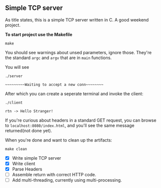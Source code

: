 ## Simple TCP server
As title states, this is a simple TCP server written in C. A good weekend project.



**To start project use the Makefile**

```
make
```

You should see warnings about unsed parameters, ignore those. They're the standard `argc` and `argv` that are in `main` functions.

You will see
```
./server

~~~~~~~~~Waiting to accept a new conn~~~~~~~~

```
After which you can create a seperate terminal and invoke the client:
```
./client

rtn -> Hello Stranger!
```

If you're curious about headers in a standard GET request, you can  browse to `localhost:8080/index.html`, and you'll see the same message returned(not done yet).

When you're done and want to clean up the artifacts:
```
make clean
```

- [x] Write simple TCP server
- [x] Write client
- [x] Parse Headers
- [ ] Assemble return with correct HTTP code.
- [ ] Add multi-threading, currently using multi-processing.
